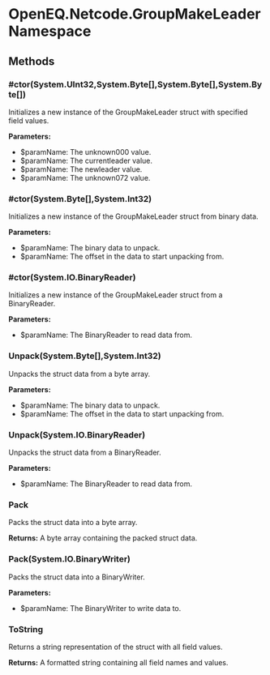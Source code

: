 ﻿# OpenEQ.Netcode.GroupMakeLeader Namespace

## Methods

### #ctor(System.UInt32,System.Byte[],System.Byte[],System.Byte[])

Initializes a new instance of the GroupMakeLeader struct with specified field values.

**Parameters:**

- $paramName: The unknown000 value.
- $paramName: The currentleader value.
- $paramName: The newleader value.
- $paramName: The unknown072 value.

### #ctor(System.Byte[],System.Int32)

Initializes a new instance of the GroupMakeLeader struct from binary data.

**Parameters:**

- $paramName: The binary data to unpack.
- $paramName: The offset in the data to start unpacking from.

### #ctor(System.IO.BinaryReader)

Initializes a new instance of the GroupMakeLeader struct from a BinaryReader.

**Parameters:**

- $paramName: The BinaryReader to read data from.

### Unpack(System.Byte[],System.Int32)

Unpacks the struct data from a byte array.

**Parameters:**

- $paramName: The binary data to unpack.
- $paramName: The offset in the data to start unpacking from.

### Unpack(System.IO.BinaryReader)

Unpacks the struct data from a BinaryReader.

**Parameters:**

- $paramName: The BinaryReader to read data from.

### Pack

Packs the struct data into a byte array.

**Returns:** A byte array containing the packed struct data.

### Pack(System.IO.BinaryWriter)

Packs the struct data into a BinaryWriter.

**Parameters:**

- $paramName: The BinaryWriter to write data to.

### ToString

Returns a string representation of the struct with all field values.

**Returns:** A formatted string containing all field names and values.


